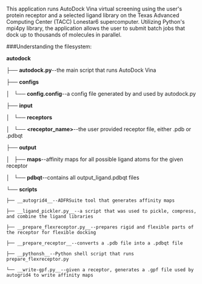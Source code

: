 This application runs AutoDock Vina virtual screening using the user's protein receptor and a selected ligand library on the Texas Advanced Computing Center (TACC) Lonestar6 supercomputer. Utilizing Python's mpi4py library, the application allows the user to submit batch jobs that dock up to thousands of molecules in parallel.

###Understanding the filesystem:

__autodock__

├── __autodock.py__--the main script that runs AutoDock Vina

├── __configs__

│   └── __config.config__--a config file generated by and used by autodock.py

├── __input__

│   └── __receptors__

│       └── __\<receptor\_name\>__--the user provided receptor file, either .pdb or .pdbqt

├── __output__

│   ├── __maps__--affinity maps for all possible ligand atoms for the given receptor

│   └── __pdbqt__--contains all output\_ligand.pdbqt files

└── __scripts__

    ├── __autogrid4__--ADFRSuite tool that generates affinity maps

    ├── __ligand_pickler.py__--a script that was used to pickle, compress, and combine the ligand libraries

    ├── __prepare_flexreceptor.py__--prepares rigid and flexible parts of the receptor for flexible docking

    ├── __prepare_receptor__--converts a .pdb file into a .pdbqt file

    ├── __pythonsh__--Python shell script that runs prepare_flexreceptor.py

    └── __write-gpf.py__--given a receptor, generates a .gpf file used by autogrid4 to write affinity maps

